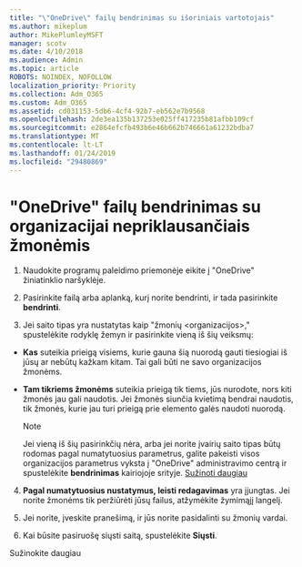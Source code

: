 ```yaml
---
title: "\"OneDrive\" failų bendrinimas su išoriniais vartotojais"
ms.author: mikeplum
author: MikePlumleyMSFT
manager: scotv
ms.date: 4/10/2018
ms.audience: Admin
ms.topic: article
ROBOTS: NOINDEX, NOFOLLOW
localization_priority: Priority
ms.collection: Adm_O365
ms.custom: Adm_O365
ms.assetid: cd031153-5db6-4cf4-92b7-eb562e7b9568
ms.openlocfilehash: 2de3ea135b137253e025ff417235b81afbb109cf
ms.sourcegitcommit: e2864efcfb493b6e46b662b746661a61232bdba7
ms.translationtype: MT
ms.contentlocale: lt-LT
ms.lasthandoff: 01/24/2019
ms.locfileid: "29480869"
---
```

# <a name="share-files-in-onedrive-with-people-outside-your-organization"></a>"OneDrive" failų bendrinimas su organizacijai nepriklausančiais žmonėmis

1. Naudokite programų paleidimo priemonėje eikite į "OneDrive" žiniatinklio naršyklėje. 
    
2. Pasirinkite failą arba aplanką, kurį norite bendrinti, ir tada pasirinkite **bendrinti**. 
    
3. Jei saito tipas yra nustatytas kaip "žmonių \<organizacijos\>," spustelėkite rodyklę žemyn ir pasirinkite vieną iš šių veiksmų: 
    
  - **Kas** suteikia prieigą visiems, kurie gauna šią nuorodą gauti tiesiogiai iš jūsų ar nebūtų kažkam kitam. Tai gali būti ne savo organizacijos žmonėms. 
    
  - **Tam tikriems žmonėms** suteikia prieigą tik tiems, jūs nurodote, nors kiti žmonės jau gali naudotis. Jei žmonės siunčia kvietimą bendrai naudotis, tik žmonės, kurie jau turi prieigą prie elemento galės naudoti nuorodą. 
    
    > [!NOTE]
    > Jei vieną iš šių pasirinkčių nėra, arba jei norite įvairių saito tipas būtų rodomas pagal numatytuosius parametrus, galite pakeisti visos organizacijos parametrus vyksta į "OneDrive" administravimo centrą ir spustelėkite **bendrinimas** kairiojoje srityje. [Sužinoti daugiau](https://go.microsoft.com/fwlink/?linkid=871961)
  
4. **Pagal numatytuosius nustatymus, leisti redagavimas** yra įjungtas. Jei norite žmonėms tik peržiūrėti jūsų failus, atžymėkite žymimąjį langelį. 
    
5. Jei norite, įveskite pranešimą, ir jūs norite pasidalinti su žmonių vardai.
    
6. Kai būsite pasiruošę siųsti saitą, spustelėkite **Siųsti**. 
    
Sužinokite daugiau
  


